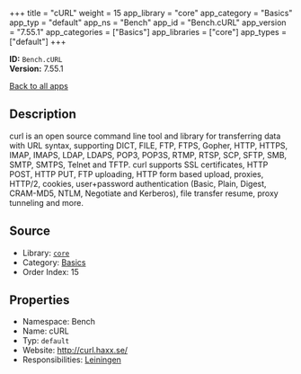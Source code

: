 ﻿+++
title = "cURL"
weight = 15
app_library = "core"
app_category = "Basics"
app_typ = "default"
app_ns = "Bench"
app_id = "Bench.cURL"
app_version = "7.55.1"
app_categories = ["Basics"]
app_libraries = ["core"]
app_types = ["default"]
+++

**ID:** `Bench.cURL`  
**Version:** 7.55.1  
<!--more-->

[Back to all apps](/apps/)

## Description
curl is an open source command line tool and library for transferring data with URL syntax,
supporting DICT, FILE, FTP, FTPS, Gopher, HTTP, HTTPS, IMAP, IMAPS, LDAP, LDAPS, POP3, POP3S,
RTMP, RTSP, SCP, SFTP, SMB, SMTP, SMTPS, Telnet and TFTP. curl supports SSL certificates,
HTTP POST, HTTP PUT, FTP uploading, HTTP form based upload, proxies, HTTP/2, cookies,
user+password authentication (Basic, Plain, Digest, CRAM-MD5, NTLM, Negotiate and Kerberos),
file transfer resume, proxy tunneling and more.

## Source

* Library: [`core`](/app_libraries/core)
* Category: [Basics](/app_categories/basics)
* Order Index: 15

## Properties

* Namespace: Bench
* Name: cURL
* Typ: `default`
* Website: <http://curl.haxx.se/>
* Responsibilities: [Leiningen](/apps/Bench.Leiningen)

